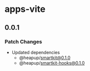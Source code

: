# apps-vite

## 0.0.1

### Patch Changes

- Updated dependencies
  - @heapup/smartkit@0.1.0
  - @heapup/smartkit-hooks@0.1.0
